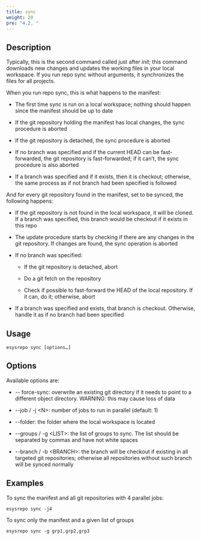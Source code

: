 ```yaml
---
title: sync
weight: 20
pre: "4.2. "
---
```


## Description

Typically, this is the second command called just after *init*; this command downloads new changes and
updates the working files in your local workspace. If you run repo sync without arguments, it
synchronizes the files for all projects.

When you run repo sync, this is what happens to the manifest:

* The first time sync is run on a local workspace; nothing should happen since the manifest should
be up to date

* If the git repository holding the manifest has local changes, the sync procedure is aborted

* If the git repository is detached, the sync procedure is aborted

* If no branch was specified and if the current HEAD can be fast-forwarded, the git repository is
fast-forwarded; if it can’t, the sync procedure is also aborted

* If a branch was specified and if it exists, then it is checkout; otherwise, the same process as
if not branch had been specified is followed

And for every git repository found in the manifest, set to be synced, the following happens:

* If the git repository is not found in the local workspace, it will be cloned. If a branch was
specified, this branch would be checkout if it exists in this repo

* The update procedure starts by checking if there are any changes in the git repository. If
changes are found, the sync operation is aborted

* If no branch was specified:

    * If the git repository is detached, abort

    * Do a git fetch on the repository

    * Check if possible to fast-forward the HEAD of the local repository. If it can, do it;
otherwise, abort

* If a branch was specified and exists, that branch is checkout. Otherwise, handle it as if no
branch had been specified

## Usage

```
esysrepo sync [options…]
```

## Options

Available options are:

* -- force-sync: overwrite an existing git directory if it needs to point to a different object
directory. WARNING: this may cause loss of data

* --job / -j <N\>: number of jobs to run in parallel (default: 1)

* --folder: the folder where the local workspace is located

* --groups / -g <LIST\>: the list of groups to sync. The list should be separated by commas and
have not white spaces

* --branch / -b <BRANCH\>: the branch will be checkout if existing in all targeted git
repositories; otherwise all repositories without such branch will be synced normally

## Examples

To sync the manifest and all git repositories with 4 parallel jobs:

```
esysrepo sync -j4
```

To sync only the manifest and a given list of groups

```
esysrepo sync -g grp1,grp2,grp3
```

